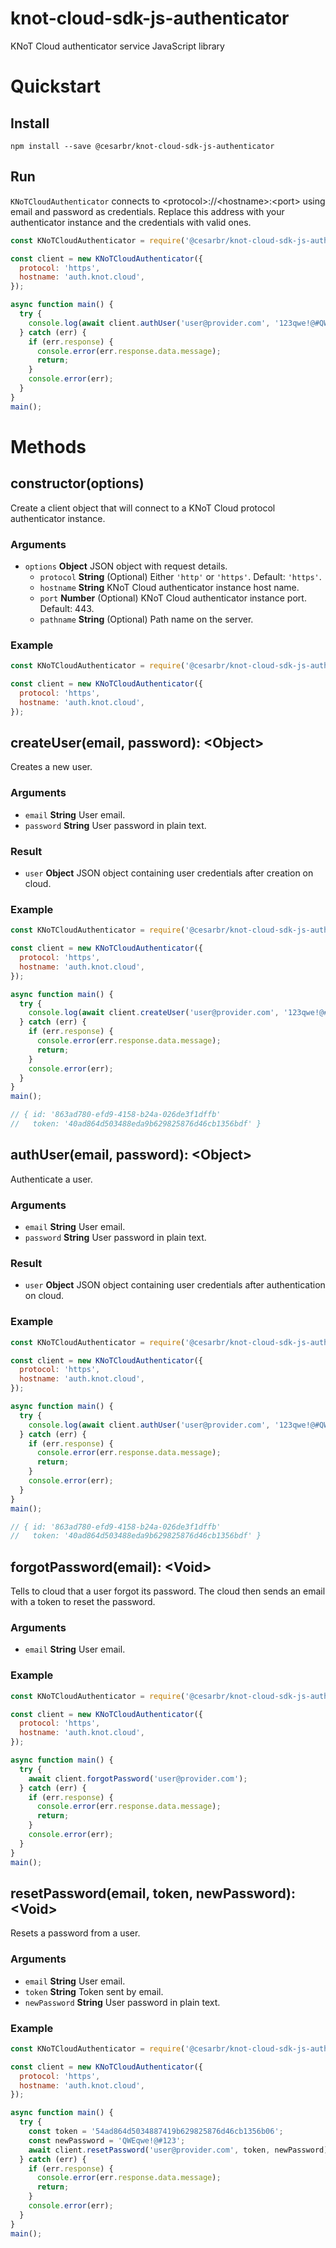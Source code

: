 # knot-cloud-sdk-js-authenticator

KNoT Cloud authenticator service JavaScript library

# Quickstart

## Install

```console
npm install --save @cesarbr/knot-cloud-sdk-js-authenticator
```

## Run

`KNoTCloudAuthenticator` connects to &lt;protocol&gt;://&lt;hostname&gt;:&lt;port&gt; using email and password as credentials. Replace this address with your authenticator instance and the credentials with valid ones.

```javascript
const KNoTCloudAuthenticator = require('@cesarbr/knot-cloud-sdk-js-authenticator');

const client = new KNoTCloudAuthenticator({
  protocol: 'https',
  hostname: 'auth.knot.cloud',
});

async function main() {
  try {
    console.log(await client.authUser('user@provider.com', '123qwe!@#QWE'));
  } catch (err) {
    if (err.response) {
      console.error(err.response.data.message);
      return;
    }
    console.error(err);
  }
}
main();
```

# Methods

## constructor(options)

Create a client object that will connect to a KNoT Cloud protocol authenticator instance.

### Arguments
- `options` **Object** JSON object with request details.
  * `protocol` **String** (Optional) Either `'http'` or `'https'`. Default: `'https'`.
  * `hostname` **String** KNoT Cloud authenticator instance host name.
  * `port` **Number** (Optional) KNoT Cloud authenticator instance port. Default: 443.
  * `pathname` **String** (Optional) Path name on the server.

### Example

```javascript
const KNoTCloudAuthenticator = require('@cesarbr/knot-cloud-sdk-js-authenticator');

const client = new KNoTCloudAuthenticator({
  protocol: 'https',
  hostname: 'auth.knot.cloud',
});
```

## createUser(email, password): &lt;Object&gt;

Creates a new user.

### Arguments
* `email` **String** User email.
* `password` **String** User password in plain text.
### Result
- `user` **Object** JSON object containing user credentials after creation on cloud.

### Example

```javascript
const KNoTCloudAuthenticator = require('@cesarbr/knot-cloud-sdk-js-authenticator');

const client = new KNoTCloudAuthenticator({
  protocol: 'https',
  hostname: 'auth.knot.cloud',
});

async function main() {
  try {
    console.log(await client.createUser('user@provider.com', '123qwe!@#QWE'));
  } catch (err) {
    if (err.response) {
      console.error(err.response.data.message);
      return;
    }
    console.error(err);
  }
}
main();

// { id: '863ad780-efd9-4158-b24a-026de3f1dffb'
//   token: '40ad864d503488eda9b629825876d46cb1356bdf' }
```

## authUser(email, password): &lt;Object&gt;

Authenticate a user.

### Arguments
  * `email` **String** User email.
  * `password` **String** User password in plain text.
### Result
- `user` **Object** JSON object containing user credentials after authentication on cloud.

### Example

```javascript
const KNoTCloudAuthenticator = require('@cesarbr/knot-cloud-sdk-js-authenticator');

const client = new KNoTCloudAuthenticator({
  protocol: 'https',
  hostname: 'auth.knot.cloud',
});

async function main() {
  try {
    console.log(await client.authUser('user@provider.com', '123qwe!@#QWE'));
  } catch (err) {
    if (err.response) {
      console.error(err.response.data.message);
      return;
    }
    console.error(err);
  }
}
main();

// { id: '863ad780-efd9-4158-b24a-026de3f1dffb'
//   token: '40ad864d503488eda9b629825876d46cb1356bdf' }
```

## forgotPassword(email): &lt;Void&gt;

Tells to cloud that a user forgot its password. The cloud then sends an email with a token
to reset the password.

### Arguments
* `email` **String** User email.

### Example

```javascript
const KNoTCloudAuthenticator = require('@cesarbr/knot-cloud-sdk-js-authenticator');

const client = new KNoTCloudAuthenticator({
  protocol: 'https',
  hostname: 'auth.knot.cloud',
});

async function main() {
  try {
    await client.forgotPassword('user@provider.com');
  } catch (err) {
    if (err.response) {
      console.error(err.response.data.message);
      return;
    }
    console.error(err);
  }
}
main();
```

## resetPassword(email, token, newPassword): &lt;Void&gt;

Resets a password from a user.

### Arguments
* `email` **String** User email.
* `token` **String** Token sent by email.
* `newPassword` **String** User password in plain text.

### Example

```javascript
const KNoTCloudAuthenticator = require('@cesarbr/knot-cloud-sdk-js-authenticator');

const client = new KNoTCloudAuthenticator({
  protocol: 'https',
  hostname: 'auth.knot.cloud',
});

async function main() {
  try {
    const token = '54ad864d5034887419b629825876d46cb1356b06';
    const newPassword = 'QWEqwe!@#123';
    await client.resetPassword('user@provider.com', token, newPassword);
  } catch (err) {
    if (err.response) {
      console.error(err.response.data.message);
      return;
    }
    console.error(err);
  }
}
main();
```
